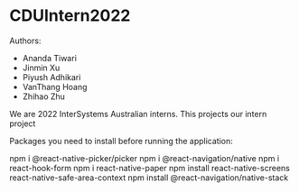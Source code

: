 # CDUIntern2022

Authors:
-	Ananda Tiwari
-	Jinmin Xu
-	Piyush Adhikari
-	VanThang Hoang
-	Zhihao Zhu
       
We are 2022 InterSystems Australian interns. This projects our intern project

Packages you need to install before running the application:

npm i @react-native-picker/picker
npm i @react-navigation/native
npm i react-hook-form
npm i react-native-paper
npm install react-native-screens react-native-safe-area-context
npm install @react-navigation/native-stack
